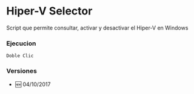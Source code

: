 # Hiper-V Selector
Script que permite consultar, activar y desactivar el Hiper-V en Windows

### Ejecucion
`Doble Clic`

### Versiones
* :new: 04/10/2017


